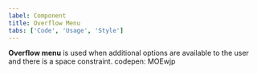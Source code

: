 ```yaml
---
label: Component
title: Overflow Menu
tabs: ['Code', 'Usage', 'Style']
---
```


<page-intro>**Overflow menu** is used when additional options are available to the user and there is a space constraint.</page-intro>
codepen: MOEwjp
